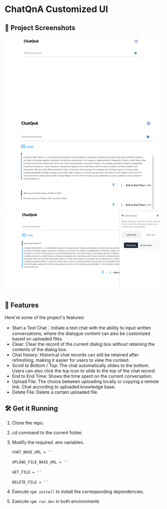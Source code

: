 # ChatQnA Customized UI

## 📸 Project Screenshots

![project-screenshot](../../../assets/img/chat_ui_init.png)
![project-screenshot](../../../assets/img/chat_ui_response.png)
![project-screenshot](../../../assets/img/chat_ui_upload.png)

## 🧐 Features

Here're some of the project's features:

- Start a Text Chat：Initiate a text chat with the ability to input written conversations, where the dialogue content can also be customized based on uploaded files.
- Clear: Clear the record of the current dialog box without retaining the contents of the dialog box.
- Chat history: Historical chat records can still be retained after refreshing, making it easier for users to view the context.
- Scroll to Bottom / Top: The chat automatically slides to the bottom. Users can also click the top icon to slide to the top of the chat record.
- End to End Time: Shows the time spent on the current conversation.
- Upload File: The choice between uploading locally or copying a remote link. Chat according to uploaded knowledge base.
- Delete File: Delete a certain uploaded file.


## 🛠️ Get it Running

1. Clone the repo.

2. cd command to the current folder.

3. Modify the required .env variables.

   ```
   CHAT_BASE_URL = ''

   UPLOAD_FILE_BASE_URL = ''

   GET_FILE = ''

   DELETE_FILE = ''

   ```

4. Execute `npm install` to install the corresponding dependencies.

5. Execute `npm run dev` in both environments
